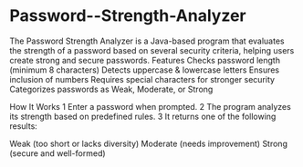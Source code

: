# Password--Strength-Analyzer
The Password Strength Analyzer is a Java-based program that evaluates the strength of a password based on several security criteria, helping users create strong and secure passwords.
 Features
 Checks password length (minimum 8 characters)
 Detects uppercase & lowercase letters
 Ensures inclusion of numbers
 Requires special characters for stronger security
 Categorizes passwords as Weak, Moderate, or Strong

 How It Works
1️ Enter a password when prompted.
2️ The program analyzes its strength based on predefined rules.
3️ It returns one of the following results:

Weak (too short or lacks diversity)
Moderate (needs improvement)
Strong (secure and well-formed)
